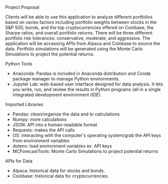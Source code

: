 Project Proposal

Clients will be able to use this application to analyze different portfolios based on varies factors including portfolio weights between stocks in the S&P 500, bonds, and the top cryptocurrencies offered on Coinbase, the Sharpe ratios, and overall portfolio returns. There will be three different portfolio risk tolerances: conservative, moderate, and aggressive. The application will be accessing APIs from Alpaca and Coinbase to source the data. Portfolio simulations will be generated using the Monte Carlo Simulations to project the potential returns.

Python Tools
- Anaconda: Pandas is included in Anaconda distribution and Conda package manager to manage Python environments.
- Jupyter Lab: web-based user interface designed for data analysis. It lets you write, run, and review the results in Python programs (all in a single integrated development environment (IDE).

Imported Libraries
- Pandas: clean/organize the data and to calculations
- Numpy: more calculations
- JSON: API into a human-readable format
- Requests: makes the API calls
- OS: interacting with the computer's operating system/grab the API keys from environment variables 
- dotenv: load environment variables ex. API keys
- MCForecastTools: Monte Carlo Simulations to project potential returns

APIs for Data
- Alpaca: historical data for stocks and bonds.
- Coinbase: historical data for cryptocurrencies.
